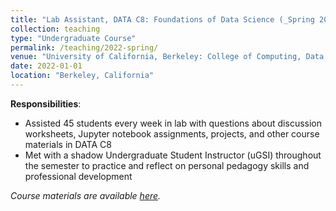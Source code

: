 ```yaml
---
title: "Lab Assistant, DATA C8: Foundations of Data Science (_Spring 2022_)"
collection: teaching
type: "Undergraduate Course"
permalink: /teaching/2022-spring/
venue: "University of California, Berkeley: College of Computing, Data Science, and Society (CDSS)"
date: 2022-01-01
location: "Berkeley, California"
---
```


__Responsibilities__:
- Assisted 45 students every week in lab with questions about discussion worksheets, Jupyter notebook assignments, projects, and other course materials in DATA C8
- Met with a shadow Undergraduate Student Instructor (uGSI) throughout the semester to practice and reflect on personal pedagogy skills and professional development

_Course materials are available [here](http://www.data8.org/sp22/)._
